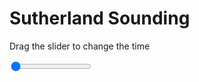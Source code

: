 <h1>Sutherland Sounding</h1>
<p>Drag the slider to change the time</p>

<div class="slidecontainer">
<input oninput='setImage(this)' class="slider" type="range" min="0" max="7" value="0" step="1" />
<img id='img'/>
</div>

<script>
var img = document.getElementById('img');
var img_array = ['/assets/images/skwt/skd_sul_wrfout_d01_2020-07-05_12:00:00.png',
'/assets/images/skwt/skd_sul_wrfout_d01_2020-07-05_18:00:00.png',
'/assets/images/skwt/skd_sul_wrfout_d01_2020-07-06_00:00:00.png',
'/assets/images/skwt/skd_sul_wrfout_d01_2020-07-06_06:00:00.png',
'/assets/images/skwt/skd_sul_wrfout_d01_2020-07-06_12:00:00.png',
'/assets/images/skwt/skd_sul_wrfout_d01_2020-07-06_18:00:00.png',
'/assets/images/skwt/skd_sul_wrfout_d01_2020-07-07_00:00:00.png',];
function setImage(obj)
{
        var value = obj.value;
        img.src = img_array[value];

}
</script>
